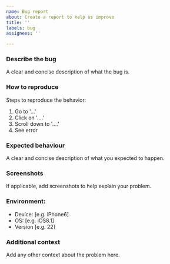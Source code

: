 ```yaml
---
name: Bug report
about: Create a report to help us improve
title: ''
labels: bug
assignees: ''

---
```


### Describe the bug
A clear and concise description of what the bug is.

### How to reproduce
Steps to reproduce the behavior:
1. Go to '...'
2. Click on '....'
3. Scroll down to '....'
4. See error

### Expected behaviour
A clear and concise description of what you expected to happen.

### Screenshots
If applicable, add screenshots to help explain your problem.

### Environment:
<!-- please complete the following information -->
 - Device: [e.g. iPhone6]
 - OS: [e.g. iOS8.1]
 - Version [e.g. 22]

### Additional context
Add any other context about the problem here.
